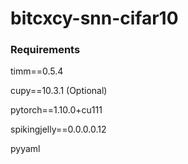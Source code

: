 # bitcxcy-snn-cifar10
### Requirements
timm==0.5.4

cupy==10.3.1 (Optional)

pytorch==1.10.0+cu111

spikingjelly==0.0.0.0.12

pyyaml

